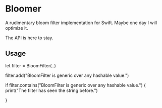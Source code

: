 # Bloomer

A rudimentary bloom filter implementation for Swift.
Maybe one day I will optimize it.

The API is here to stay.


## Usage

let filter = BloomFilter<String>(..)
  
filter.add("BloomFilter is generic over any hashable value.")

if filter.contains("BloomFilter is generic over any hashable value.") {
  print("The filter has seen the string before.")
  
}
